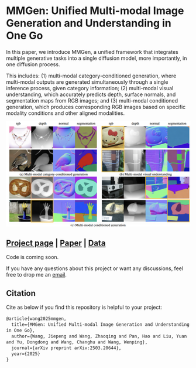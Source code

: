 # MMGen: Unified Multi-modal Image Generation and Understanding in One Go
In this paper, we introduce MMGen, a unified framework that integrates multiple generative tasks into a single diffusion model, more importantly, in one diffusion process. 

This includes: (1) multi-modal category-conditioned generation, where multi-modal outputs are generated simultaneously through a single inference process, given category information; (2) multi-modal visual understanding, which accurately predicts depth, surface normals, and segmentation maps from RGB images; and (3) multi-modal conditioned generation, which produces corresponding RGB images based on specific modality conditions and other aligned modalities.


![](./data/teaser.png)

## [Project page](https://jiepengwang.github.io/MMGen/) |  [Paper](https://arxiv.org/abs/2503.20644)  |  [Data](https:***)

Code is coming soon.

If you have any questions about this project or want any discussions, feel free to drop me an [email](https://jiepengwang.github.io).



## Citation

Cite as below if you find this repository is helpful to your project:

```
@article{wang2025mmgen,
  title={MMGen: Unified Multi-modal Image Generation and Understanding in One Go},
  author={Wang, Jiepeng and Wang, Zhaoqing and Pan, Hao and Liu, Yuan and Yu, Dongdong and Wang, Changhu and Wang, Wenping},
  journal={arXiv preprint arXiv:2503.20644},
  year={2025}
}
```
